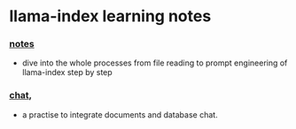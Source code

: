 # llama-index learning notes

### [notes](notes/README.md)
- dive into the whole processes from file reading to prompt engineering of llama-index step by step
### [chat](chat/README.md),
- a practise to integrate documents and database chat.